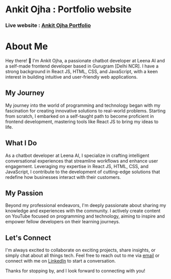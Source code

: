 # Ankit Ojha : Portfolio website

### Live website : [Ankit Ojha Portfolio](https://ankitojha07.github.io/ankitojha)

# About Me

Hey there! 👋 I'm Ankit Ojha, a passionate chatbot developer at Leena AI and a self-made frontend developer based in Gurugram [Delhi NCR]. I have a strong background in React JS, HTML, CSS, and JavaScript, with a keen interest in building intuitive and user-friendly web applications.

## My Journey
My journey into the world of programming and technology began with my fascination for creating innovative solutions to real-world problems. Starting from scratch, I embarked on a self-taught path to become proficient in frontend development, mastering tools like React JS to bring my ideas to life.

## What I Do
As a chatbot developer at Leena AI, I specialize in crafting intelligent conversational experiences that streamline workflows and enhance user engagement. Leveraging my expertise in React JS, HTML, CSS, and JavaScript, I contribute to the development of cutting-edge solutions that redefine how businesses interact with their customers.

## My Passion
Beyond my professional endeavors, I'm deeply passionate about sharing my knowledge and experiences with the community. I actively create content on YouTube focused on programming and technology, aiming to inspire and empower fellow developers on their learning journeys.

## Let's Connect
I'm always excited to collaborate on exciting projects, share insights, or simply chat about all things tech. Feel free to reach out to me via [email](mailto:ankitojha1409.com) or connect with me on [LinkedIn](https://www.linkedin.com/in/ankitojha-ai) to start a conversation.

Thanks for stopping by, and I look forward to connecting with you!

